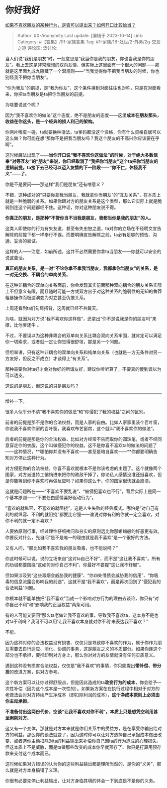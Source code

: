 # 你好我好
[如果不喜欢朋友的某种行为，是否可以提出来？如何开口比较恰当？](https://www.zhihu.com/question/625590922/answer/3246132882)

> Author: #0-Anonymity
> Last update: [编辑于 2023-10-14]
> Link:
> Category: #【答集】/01-家族答集
> Tag: #1-家族/1B-处世/2-外务/2g-交友之道
> 评论区:
> 泛讨论:

当人们说“我们是朋友”时，一般意思是“我当你是我的朋友，你也当我是你的朋友”。看上去这是非常理想的双向友情，但实际上这里面有一个很大的问题——那就是这里面九成九隐藏了一个潜规则——“当我觉得你不把我当朋友的时候，你也别怪我不把你当朋友”。

“你为我友”的前提，是“我为你友”，这个条件换到对面往往也对称，只是在对面看来，你把ta当朋友是ta把你当朋友的前提。

为啥要说这个呢？

因为“我不喜欢你的做法”这个态度，绝不是朋友的态度——这里**成本在朋友那头，收益在你这头，是一个经典的损人利己的架构。**

你两片嘴皮一碰，ta就要换种活法，ta爹妈都没这个资格，你有什么资格自居可以这么做？你可能在想“那你不是把我当朋友吗？我这个朋友的不高兴你应该要在乎啊”。

这时候魔法出现了——**当你开口说“我不喜欢你这做法”的时候，对于绝大多数信奉“对等互友”的“朋友”来说，你已经取消了“我把你当朋友”这个ta把你当朋友的逻辑前提，ta接下去已经可以迈入友情的下一阶段——“你不仁，休怪我不义”——了**。

你是不是要问——那这样“我们是朋友”还有啥意义？

不错，这种成对的“只要你拿我当朋友，我就拿你当朋友”的“互友关系”，在本质上就是一种脆弱的关系。如果你跟对方的朋友关系是这个类型，那么它实际上就是脆弱到连这个问题都经不住。这种话，你对这种朋友说不得。

**你真正的朋友，是那种“不管你当不当我是朋友，我都当你是我的朋友”的人。**

这类人即使你的行为有失友道，甚至有失忠恕之道，ta对你的立场在不经明文宣告解除的前提下都一样奉行不误。而要明确宣告解除之前，ta必有足够的预告、沟通、妥协的尝试。

这样的人——注意，如前所述，这并不必然需要你拿ta当朋友——你就可以安全的说这些话。

**真正的朋友关系，是一对“不论你拿不拿我当朋友，我都拿你当朋友”的关系，**是**一对无交换、不耦合**的**单向关系**。

在这种非耦合的双单向关系面前，你会发现其实前面那种双向耦合的朋友关系实际上不但意义有限，而且随时可能一方或双方出于对这种关系的脆弱性的无知的鲁莽粗暴操作而极速演变为对立甚至仇恨关系。

上周还看到ta们勾肩搭背，这周就已经不共戴天。

为啥，就因为对方说“我不喜欢你这样做”，还拿出“你不是说我是你的朋友吗”来撑，比他爹还牛 。

不过，不要误以为这种非耦合的双单向关系比耦合双向关系牢固，就肯定可以满足你一切索求，或者就一定让你觉得很舒坦，那是另一个问题。

但坦率讲，只有这种非耦合的双单向关系和纯单向关系（也就是一方无条件对另一方友好，但反之不成立）才谈得上“有关系”。

那种需要你对ta好才会对你好的所谓友好，建议你听听算了，不要真的傻到误以为可以透支。

这说的是朋友，但这说的只是朋友吗？

--------------------

增补一下。

很多人似乎分不清“我不喜欢你的做法”和“你侵犯了我的权益”之间的区别。

前者的前提是那不是你的合法权益，而是人家的自由。比如人家家里装个百叶窗，你说我不喜欢你家的百叶窗，我喜欢布艺窗帘，这个就叫“我不喜欢你的做法”。

后者的前提是那是你的合法权益，比如对方经常不告而取你的圆珠笔，或者不经同意穿走你的衣服，这个叫做侵犯你的权益。这不是你喜不喜欢ta的做法的问题了——这种情况，**哪怕你并没有不喜欢——甚至是暗自喜欢——**你都要明确告知对方停止这种行为。

对方侵犯你的合法权益，你喜不喜欢就根本不是你该考虑的主题了。这个就像两个国家，对方派遣特工悄悄进来把你的政敌干掉了，你论私人感情没准还挺喜欢，但是你能等到你不喜欢时再做反应吗？如果你这么干，你的国家很快就会崩溃。

这就是问题所在——“不喜欢不要乱说”、“被侵犯喜欢也不行”，背后实际上是同一个基本原则——“不要任由感情喜好驱动行为”。

“喜欢的就纵容，不喜欢的就阻挠”，这是人生失败的经典模式。哪怕是“对自己有利的就纵容、不利的就阻挠”都要比它强——谁说对你有利的你就一定会喜欢，对你不利的就一定不喜欢？

人要依原则行事，经过理性仔细拷问和夯实的原则远比你那蜥蜴般的好恶更有效。你要反对什么，先自问“是不是唯一的理由就是我不喜欢”是一个很好的方法。

又有人问，“那比如我不喜欢我的朋友吸毒，也不能说吗？”

你这时候可以说，说的立场来自“这对ta自己不好”，而不是“这让我不喜欢”。所有的劝诫都要围绕“这如何对你自己不利”，你最好不要提“这让我不舒服”。

但如果涉及到“这些毒烟会威胁我的健康”、“你四处借债会威胁我的信用”、“你吸毒的信息流露会影响我的前途”，这就不是“我不喜欢”，而是再次回到了“侵犯我的合法利益”问题。

你根本就不能单独把“我不喜欢”当成一个影响对方行为的理由去谈论，你只有“对你自己不利”和“影响我的正当权益”两条可用。

有的人可能又要问“那么ta老做让我不喜欢的事，导致我不喜欢ta，这本身不是也对ta不利吗？我可不可以用’让我不喜欢本身就对你不利’来表达我不喜欢？”

不能。

因为这种对你的合法权益没有损害、仅仅只是导致你不喜欢的作为，属于你作为朋友需要去自行适应、消化、协调的事务，这是朋友之义的本质部分。如果你连这个部分也不承担，要推卸到对方身上，那么你对对方的友情就没有任何实质意义。

遇到这种没有损害合法权益，仅仅是“我不喜欢”的事情，你只能提出**带补偿、带分担**的改进方案，供对方参考。

这个新方案可以让你过得舒服点，但是因此造成的ta**改变行为的成本**，你会给予一次性补偿（因为这个成本是一次性的）。如果新方案在在执行过程中相对于对方的老做法会对对方持续产生净成本（即扣除利润的成本），**这个净成本原则上必须由你主动承担**。

**不准备付出这两份代价，空谈“让我不喜欢对你不利”，本质上只是想凭空利用甚至剥削对方**。

这又有一个变体，那就是对方本来就是你们关系中的受益方，是在享受你输出给对方的利益，那么你的谈法就变了，因为这时你可以让对方选择自己承担成本做出改变、或者选你主动扣除对ta的利益输出来补偿你自己因ta的行为造成的心理损失。但这本质上不是威胁，而是ta做那些改变的成本你早就预存了、你只是打算用预存款来支付这个成本而已。

这时候如果对方错误的认为你的这些利益输出都是理所当然的、是你的“义务”，那么就是对方本身搞错了义理。

你很有必要先停止利益输出，让对方身临其境的体会一下到底是不是你的义务。
